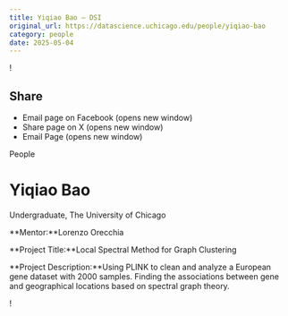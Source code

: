 ```yaml
---
title: Yiqiao Bao – DSI
original_url: https://datascience.uchicago.edu/people/yiqiao-bao
category: people
date: 2025-05-04
---
```


<!-- Table-like structure detected -->

!

## Share

* Email page on Facebook (opens new window)
* Share page on X (opens new window)
* Email Page (opens new window)

<!-- Table-like structure detected -->

People

# Yiqiao Bao

Undergraduate, The University of Chicago

**Mentor:**Lorenzo Orecchia

**Project Title:**Local Spectral Method for Graph Clustering

**Project Description:**Using PLINK to clean and analyze a European gene dataset with 2000 samples. Finding the associations between gene and geographical locations based on spectral graph theory.

!